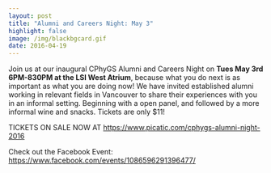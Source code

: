 ```yaml
---
layout: post
title: "Alumni and Careers Night: May 3"
highlight: false
image: /img/blackbgcard.gif
date: 2016-04-19
---
```


Join us at our inaugural CPhyGS Alumni and Careers Night on **Tues May 3rd 6PM-830PM at the LSI West Atrium**, because what you do next is as important as what you are doing now! We have invited established alumni working in relevant fields in Vancouver to share their experiences with you in an informal setting. Beginning with a open panel, and followed by a more informal wine and snacks. Tickets are only $11!

TICKETS ON SALE NOW AT https://www.picatic.com/cphygs-alumni-night-2016

Check out the Facebook Event: https://www.facebook.com/events/1086596291396477/
